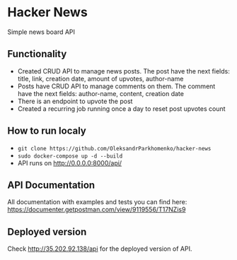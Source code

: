 # Hacker News
Simple news board API

## Functionality

- Created CRUD API to manage news posts. The post have the next fields: title, link, creation date, amount of upvotes, author-name
- Posts have CRUD API to manage comments on them. The comment have the next fields: author-name, content, creation date
- There is an endpoint to upvote the post
- Created a recurring job running once a day to reset post upvotes count

## How to run localy 

- ```git clone https://github.com/OleksandrParkhomenko/hacker-news```
- ```sudo docker-compose up -d --build```
- API runs on http://0.0.0.0:8000/api/

## API Documentation 
All documentation with examples and tests you can find here: https://documenter.getpostman.com/view/9119556/T17NZis9

## Deployed version 
Check http://35.202.92.138/api for the deployed version of API.

